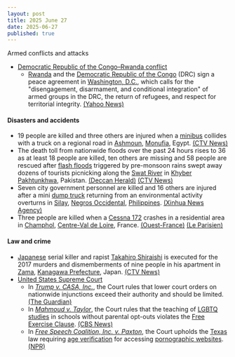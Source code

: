 ```yaml
---
layout: post
title: 2025 June 27
date: 2025-06-27
published: true
---
```



Armed conflicts and attacks

* [Democratic Republic of the Congo–Rwanda conflict](https://en.wikipedia.org/wiki/Democratic_Republic_of_the_Congo%E2%80%93Rwanda_conflict_%282022%E2%80%93present%29 "Democratic Republic of the Congo–Rwanda conflict (2022–present)")
  * [Rwanda](https://en.wikipedia.org/wiki/Rwanda "Rwanda") and the [Democratic Republic of the Congo](https://en.wikipedia.org/wiki/Democratic_Republic_of_the_Congo "Democratic Republic of the Congo") (DRC) sign a peace agreement in [Washington, D.C.](https://en.wikipedia.org/wiki/Washington%2C_D.C. "Washington, D.C."), which calls for the "disengagement, disarmament, and conditional integration" of armed groups in the DRC, the return of refugees, and respect for territorial integrity. [(Yahoo News)](https://ca.news.yahoo.com/dr-congo-rwanda-sign-long-172415448.html)

#### Disasters and accidents

* 19 people are killed and three others are injured when a [minibus](https://en.wikipedia.org/wiki/Minibus "Minibus") collides with a truck on a regional road in [Ashmoun](https://en.wikipedia.org/wiki/Ashmoun "Ashmoun"), [Monufia](https://en.wikipedia.org/wiki/Monufia "Monufia"), Egypt. [(CTV News)](https://www.ctvnews.ca/world/article/19-killed-in-a-road-collision-in-egypts-nile-delta-region/)
* The death toll from nationwide floods over the past 24 hours rises to 36 as at least 18 people are killed, ten others are missing and 58 people are rescued after [flash floods](https://en.wikipedia.org/wiki/Flash_flood "Flash flood") triggered by pre-monsoon rains swept away dozens of tourists picnicking along the [Swat River](https://en.wikipedia.org/wiki/Swat_River "Swat River") in [Khyber Pakhtunkhwa](https://en.wikipedia.org/wiki/Khyber_Pakhtunkhwa "Khyber Pakhtunkhwa"), Pakistan. [(Deccan Herald)](https://www.deccanherald.com/world/18-of-a-family-drown-in-flash-floods-in-pakistans-khyber-pakhtunkhwa-3605467) [(CTV News)](https://www.ctvnews.ca/world/article/flash-floods-in-pakistan-kill-at-least-7-and-sweep-away-dozens-of-tourists/)
* Seven city government personnel are killed and 16 others are injured after a mini [dump truck](https://en.wikipedia.org/wiki/Dump_truck "Dump truck") returning from an environmental activity overturns in [Silay](https://en.wikipedia.org/wiki/Silay "Silay"), [Negros Occidental](https://en.wikipedia.org/wiki/Negros_Occidental "Negros Occidental"), [Philippines](https://en.wikipedia.org/wiki/Philippines "Philippines"). [(Xinhua News Agency)](https://english.news.cn/asiapacific/20250627/ea92bc7efc864c87a0143bfd181d8f0b/c.html)
* Three people are killed when a [Cessna 172](https://en.wikipedia.org/wiki/Cessna_172 "Cessna 172") crashes in a residential area in [Champhol](https://en.wikipedia.org/wiki/Champhol "Champhol"), [Centre-Val de Loire](https://en.wikipedia.org/wiki/Centre-Val_de_Loire "Centre-Val de Loire"), France. [(Ouest-France)](https://www.ouest-france.fr/societe/faits-divers/crash/trois-morts-dans-un-crash-davion-de-tourisme-pres-de-chartres-efb4bd0a-536c-11f0-8d7d-49e18ac65051) [(Le Parisien)](https://www.leparisien.fr/eure-et-loir-28/eure-et-loir-le-crash-dun-avion-de-tourisme-fait-trois-morts-pres-de-chartres-27-06-2025-BRHZL7OORBECXAAWSJFDCDEHTY.php)

#### Law and crime

* [Japanese](https://en.wikipedia.org/wiki/Japan "Japan") serial killer and rapist [Takahiro Shiraishi](https://en.wikipedia.org/wiki/Takahiro_Shiraishi "Takahiro Shiraishi") is executed for the 2017 murders and dismemberments of nine people in his apartment in [Zama](https://en.wikipedia.org/wiki/Zama%2C_Kanagawa "Zama, Kanagawa"), [Kanagawa Prefecture](https://en.wikipedia.org/wiki/Kanagawa_Prefecture "Kanagawa Prefecture"), Japan. [(CTV News)](https://www.ctvnews.ca/world/article/japan-executes-man-convicted-of-murder-for-killing-and-dismembering-9-people-in-his-apartment/)
* [United States Supreme Court](https://en.wikipedia.org/wiki/Supreme_Court_of_the_United_States "Supreme Court of the United States")
  * In *[Trump v. CASA, Inc.](https://en.wikipedia.org/wiki/Trump_v._CASA%2C_Inc. "Trump v. CASA, Inc.")*, the Court rules that lower court orders on nationwide injunctions exceed their authority and should be limited. [(The Guardian)](https://www.theguardian.com/us-news/2025/jun/27/trump-supreme-court-birthright-citizenship-scotus)
  * In *[Mahmoud v. Taylor](https://en.wikipedia.org/wiki/Mahmoud_v._Taylor "Mahmoud v. Taylor")*, the Court rules that the teaching of [LGBTQ studies](https://en.wikipedia.org/wiki/LGBTQ_studies "LGBTQ studies") in schools without parental opt-outs violates the [Free Exercise Clause](https://en.wikipedia.org/wiki/Free_Exercise_Clause "Free Exercise Clause"). [(CBS News)](https://www.cbsnews.com/news/supreme-court-parents-school-books-gender/)
  * In *[Free Speech Coalition, Inc. v. Paxton](https://en.wikipedia.org/wiki/Free_Speech_Coalition%2C_Inc._v._Paxton "Free Speech Coalition, Inc. v. Paxton")*, the Court upholds the [Texas](https://en.wikipedia.org/wiki/Texas "Texas") law requiring [age verification](https://en.wikipedia.org/wiki/Age_verification_system "Age verification system") for accessing [pornographic websites](https://en.wikipedia.org/wiki/Internet_pornography "Internet pornography"). [(NPR)](https://www.npr.org/2025/06/27/nx-s1-5422424/scotus-texas-porn-law)
